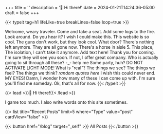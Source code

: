 +++
title = ''
description = '👋 Hi there!'
date = 2024-01-21T14:24:36-05:00
draft = false
+++

<meta content="/gm_construct_ballz.jpg" property="og:image">
<meta name="twitter:image" content="/gm_construct_ballz.jpg">
<meta content="summary_large_image" name="twitter:card">

<meta name="description" content="👋 Hi there!">

<meta property="og:url" content="https://asterisk.lol">
<meta property="og:type" content="website">
<meta property="og:title" content="Asterisk's Den">
<meta property="og:description" content="👋 Hi there!">


<meta property="twitter:domain" content="asterisk.lol">
<meta property="twitter:url" content="https://asterisk.lol">
<meta name="twitter:title" content="Asterisk's Den">
<meta name="twitter:description" content="👋 Hi there!">



<!-- Hey, no peeking >:( -->

{{< typeit
  tag=h1
  lifeLike=true
  breakLines=false
  loop=true >}}

Welcome, weary traveler.
Come and take a seat.
Add some logs to the fire.
Look around.
Do you hear it?
I wish I could make this.
This website is so cool.
The guns don't work, but they look cool.
What door?
There's nothing left anymore.
They are all gone now.
There's a horse in aisle 5.
This place,
The isolation,
I can't take it anymore.
Add text here!
Thank you for coming.
I'm sure they will see you soon.
If not, I offer great company.
Who is actually going to sit through all these? -_-
help me
Some party, huh?
DO NOT ACTIVATE LIGHT MODE!
What is "real"?
The things we see?
The things we feel?
The things we think?
*random quotes here*
I wish this could never end.
MY EYES!
Damn, I wonder how many of these I can come up with.
I'm sure you'll find me someday.
Ok, that's all for now.
{{< /typeit >}}

{{< lead >}}:wave: Hi there!{{< /lead >}}

I game too much. I also write words onto this site sometimes. 

<the-fold></the-fold>

{{< list title="Recent Posts" limit=5 where="Type" value="post" cardView="false" >}}

{{< button href="/blog" target="_self" >}}
All Posts
{{< /button >}}

